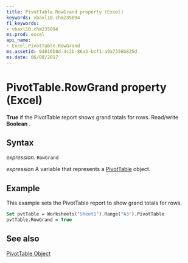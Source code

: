 ```yaml
---
title: PivotTable.RowGrand property (Excel)
keywords: vbaxl10.chm235094
f1_keywords:
- vbaxl10.chm235094
ms.prod: excel
api_name:
- Excel.PivotTable.RowGrand
ms.assetid: 9d016b8d-4c2b-86a3-bcf1-a9a7356b825d
ms.date: 06/08/2017
---
```



# PivotTable.RowGrand property (Excel)

 **True** if the PivotTable report shows grand totals for rows. Read/write **Boolean** .


## Syntax

 _expression_. `RowGrand`

 _expression_ A variable that represents a [PivotTable](Excel.PivotTable.md) object.


## Example

This example sets the PivotTable report to show grand totals for rows.


```vb
Set pvtTable = Worksheets("Sheet1").Range("A3").PivotTable 
pvtTable.RowGrand = True
```


## See also


[PivotTable Object](Excel.PivotTable.md)

